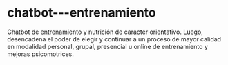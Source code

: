 # chatbot---entrenamiento
Chatbot de entrenamiento y nutrición de caracter orientativo. Luego, desencadena el poder de elegir y continuar a un proceso de mayor calidad en modalidad personal, grupal, presencial u online de entrenamiento y mejoras psicomotrices.
